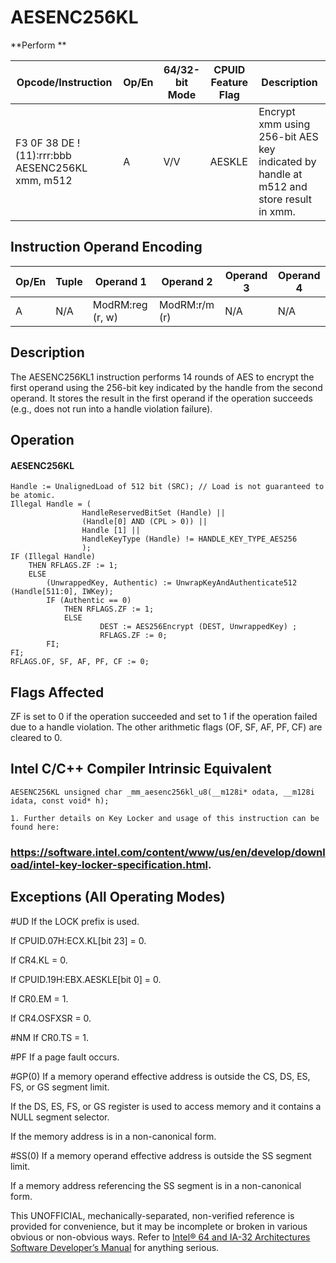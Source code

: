 # AESENC256KL

**Perform **

| Opcode/Instruction                              | Op/En | 64/32-bit Mode | CPUID Feature Flag | Description                                                                            |
| ----------------------------------------------- | ----- | -------------- | ------------------ | -------------------------------------------------------------------------------------- |
| F3 0F 38 DE !(11):rrr:bbb AESENC256KL xmm, m512 | A     | V/V            | AESKLE             | Encrypt xmm using 256-bit AES key indicated by handle at m512 and store result in xmm. |

## Instruction Operand Encoding

| Op/En | Tuple | Operand 1        | Operand 2     | Operand 3 | Operand 4 |
| ----- | ----- | ---------------- | ------------- | --------- | --------- |
| A     | N/A   | ModRM:reg (r, w) | ModRM:r/m (r) | N/A       | N/A       |

## Description

The AESENC256KL1 instruction performs 14 rounds of AES to encrypt the first operand using the 256-bit key indicated by the handle from the second operand. It stores the result in the first operand if the operation succeeds (e.g., does not run into a handle violation failure).

## Operation

#### AESENC256KL

```
Handle := UnalignedLoad of 512 bit (SRC); // Load is not guaranteed to be atomic.
Illegal Handle = (
                HandleReservedBitSet (Handle) ||
                (Handle[0] AND (CPL > 0)) ||
                Handle [1] ||
                HandleKeyType (Handle) != HANDLE_KEY_TYPE_AES256
                );
IF (Illegal Handle)
    THEN RFLAGS.ZF := 1;
    ELSE
        (UnwrappedKey, Authentic) := UnwrapKeyAndAuthenticate512 (Handle[511:0], IWKey);
        IF (Authentic == 0)
            THEN RFLAGS.ZF := 1;
            ELSE
                    DEST := AES256Encrypt (DEST, UnwrappedKey) ;
                    RFLAGS.ZF := 0;
        FI;
FI;
RFLAGS.OF, SF, AF, PF, CF := 0;

```

## Flags Affected

ZF is set to 0 if the operation succeeded and set to 1 if the operation failed due to a handle violation. The other arithmetic flags (OF, SF, AF, PF, CF) are cleared to 0.

## Intel C/C++ Compiler Intrinsic Equivalent

```
AESENC256KL unsigned char _mm_aesenc256kl_u8(__m128i* odata, __m128i idata, const void* h);

```

```
1. Further details on Key Locker and usage of this instruction can be found here:

```

### https://software.intel.com/content/www/us/en/develop/download/intel-key-locker-specification.html.

## Exceptions (All Operating Modes)

#​​​UD If the LOCK prefix is used.

If CPUID.07H:ECX.KL[bit 23] = 0.

If CR4.KL = 0.

If CPUID.19H:EBX.AESKLE[bit 0] = 0.

If CR0.EM = 1.

If CR4.OSFXSR = 0.

#​NM If CR0.TS = 1.

#​PF If a page fault occurs.

#​​​​GP(0) If a memory operand effective address is outside the CS, DS, ES, FS, or GS segment limit.

If the DS, ES, FS, or GS register is used to access memory and it contains a NULL segment selector.

If the memory address is in a non-canonical form.

#​​​​​SS(0) If a memory operand effective address is outside the SS segment limit.

If a memory address referencing the SS segment is in a non-canonical form.

This UNOFFICIAL, mechanically-separated, non-verified reference is provided for convenience, but it may be
incomplete or broken in various obvious or non-obvious
ways. Refer to [Intel® 64 and IA-32 Architectures Software Developer’s Manual](https://software.intel.com/en-us/download/intel-64-and-ia-32-architectures-sdm-combined-volumes-1-2a-2b-2c-2d-3a-3b-3c-3d-and-4) for anything serious.
